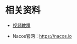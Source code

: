 # 相关资料

- [视频教程](https://www.bilibili.com/video/BV1VJ411X7xX?spm_id_from=333.337.search-card.all.click&vd_source=be746efb77e979ca275e4f65f2d8cda3)

- Nacos官网：https://nacos.io  



